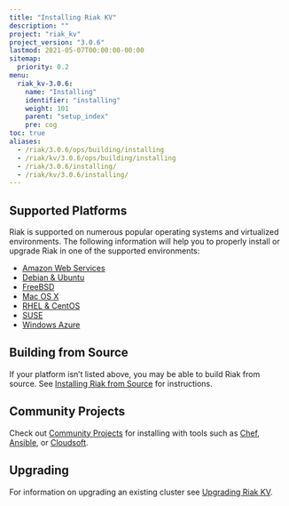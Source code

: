 ```yaml
---
title: "Installing Riak KV"
description: ""
project: "riak_kv"
project_version: "3.0.6"
lastmod: 2021-05-07T00:00:00-00:00
sitemap:
  priority: 0.2
menu:
  riak_kv-3.0.6:
    name: "Installing"
    identifier: "installing"
    weight: 101
    parent: "setup_index"
    pre: cog
toc: true
aliases:
  - /riak/3.0.6/ops/building/installing
  - /riak/kv/3.0.6/ops/building/installing
  - /riak/3.0.6/installing/
  - /riak/kv/3.0.6/installing/
---
```


[install aws]: {{<baseurl>}}riak/kv/3.0.6/setup/installing/amazon-web-services
[install debian & ubuntu]: {{<baseurl>}}riak/kv/3.0.6/setup/installing/debian-ubuntu
[install freebsd]: {{<baseurl>}}riak/kv/3.0.6/setup/installing/freebsd
[install mac osx]: {{<baseurl>}}riak/kv/3.0.6/setup/installing/mac-osx
[install rhel & centos]: {{<baseurl>}}riak/kv/3.0.6/setup/installing/rhel-centos
[install suse]: {{<baseurl>}}riak/kv/3.0.6/setup/installing/suse
[install windows azure]: {{<baseurl>}}riak/kv/3.0.6/setup/installing/windows-azure
[install source index]: {{<baseurl>}}riak/kv/3.0.6/setup/installing/source
[community projects]: {{<baseurl>}}community/projects
[upgrade index]: {{<baseurl>}}riak/kv/3.0.6/setup/upgrading

## Supported Platforms

Riak is supported on numerous popular operating systems and virtualized
environments. The following information will help you to
properly install or upgrade Riak in one of the supported environments:

  * [Amazon Web Services][install aws]
  * [Debian & Ubuntu][install debian & ubuntu]
  * [FreeBSD][install freebsd]
  * [Mac OS X][install mac osx]
  * [RHEL & CentOS][install rhel & centos]
  * [SUSE][install suse]
  * [Windows Azure][install windows azure]

## Building from Source

If your platform isn’t listed above, you may be able to build Riak from source. See [Installing Riak from Source][install source index] for instructions.

## Community Projects

Check out [Community Projects][community projects] for installing with tools such as [Chef](https://www.chef.io/chef/), [Ansible](http://www.ansible.com/), or [Cloudsoft](http://www.cloudsoftcorp.com/).

## Upgrading

For information on upgrading an existing cluster see [Upgrading Riak KV][upgrade index].

